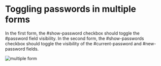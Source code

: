# Toggling passwords in multiple forms

In the first form, the #show-password checkbox should toggle the #password field visibility. In the second form, the #show-passwords checkbox should toggle the visibility of the #current-password and #new-password fields.

![multiple form](https://user-images.githubusercontent.com/44428775/96330452-8f74e780-1055-11eb-9e62-8d7ceb0eea99.gif)
